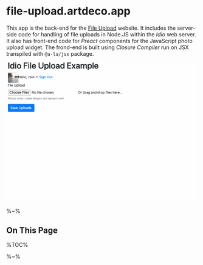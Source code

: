 # file-upload.artdeco.app

This app is the back-end for the [File Upload](https://file-upload.artdeco.app) website. It includes the server-side code for handling of file uploads in Node.JS within the _Idio_ web server. It also has front-end code for _Preact_ components for the JavaScript photo upload widget. The frond-end is built using _Closure Compiler_ run on JSX transpiled with `@a-la/jsx` package.

<a href="#README"><img src="file-upload.gif" alt="File Uploader"></a>

%~%

## On This Page

%TOC%

%~%

